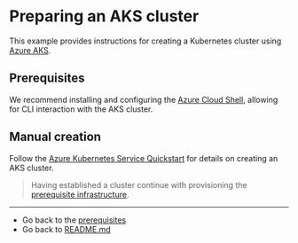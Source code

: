 # Preparing an AKS cluster
This example provides instructions for creating a Kubernetes cluster using [Azure AKS](https://azure.microsoft.com/en-au/services/kubernetes-service/).

## Prerequisites
We recommend installing and configuring the [Azure Cloud Shell](https://docs.microsoft.com/en-au/azure/cloud-shell/quickstart), allowing for CLI interaction with the AKS cluster.

## Manual creation
Follow the [Azure Kubernetes Service Quickstart](https://docs.microsoft.com/en-au/azure/aks/kubernetes-walkthrough) for details on creating an AKS cluster.

> Having established a cluster continue with provisioning the [prerequisite infrastructure](../../installation/PREREQUISITES.md).

***
* Go back to the [prerequisites](../../installation/PREREQUISITES.md)
* Go back to [README.md](/)
